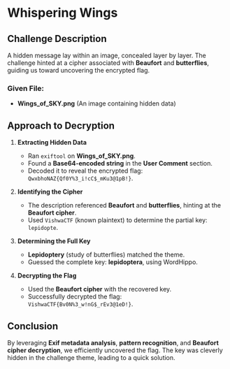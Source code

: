 # Whispering Wings

## Challenge Description
A hidden message lay within an image, concealed layer by layer. The challenge hinted at a cipher associated with **Beaufort** and **butterflies**, guiding us toward uncovering the encrypted flag.

### Given File:
- **Wings_of_SKY.png** (An image containing hidden data)

## Approach to Decryption

1. **Extracting Hidden Data**
   - Ran `exiftool` on **Wings_of_SKY.png**.
   - Found a **Base64-encoded string** in the **User Comment** section.
   - Decoded it to reveal the encrypted flag: `QwxbhoNAZ{Qf0Y%3_i!cC$_mKu3@1pB!}`.

2. **Identifying the Cipher**
   - The description referenced **Beaufort** and **butterflies**, hinting at the **Beaufort cipher**.
   - Used `VishwaCTF` (known plaintext) to determine the partial key: `lepidopte`.

3. **Determining the Full Key**
   - **Lepidoptery** (study of butterflies) matched the theme.
   - Guessed the complete key: **lepidoptera**, using WordHippo.
   
4. **Decrypting the Flag**
   - Used the **Beaufort cipher** with the recovered key.
   - Successfully decrypted the flag: `VishwaCTF{Bv0N%3_w!nG$_rEv3@1eD!}`.

## Conclusion
By leveraging **Exif metadata analysis**, **pattern recognition**, and **Beaufort cipher decryption**, we efficiently uncovered the flag. The key was cleverly hidden in the challenge theme, leading to a quick solution.

